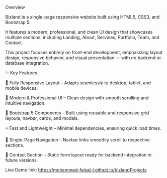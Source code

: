 Overview

Bizland is a single-page responsive website built using HTML5, CSS3, and Bootstrap 5.

It features a modern, professional, and clean UI design that showcases multiple sections, including Landing, About, Services, Portfolio, Team, and Contact.

This project focuses entirely on front-end development, emphasizing layout design, responsive behavior, and visual presentation — with no backend or database integration.

✨ Key Features

🧭 Fully Responsive Layout – Adapts seamlessly to desktop, tablet, and mobile devices.

🎨 Modern & Professional UI – Clean design with smooth scrolling and intuitive navigation.

🧱 Bootstrap 5 Components – Built using reusable and responsive grid layouts, navbar, cards, and modals.

⚡ Fast and Lightweight – Minimal dependencies, ensuring quick load times.

🧩 Single-Page Navigation – Navbar links smoothly scroll to respective sections.

💬 Contact Section – Static form layout ready for backend integration in future versions.

Live Demo link: https://mohammed-faisal-l.github.io/bizlandProjects
